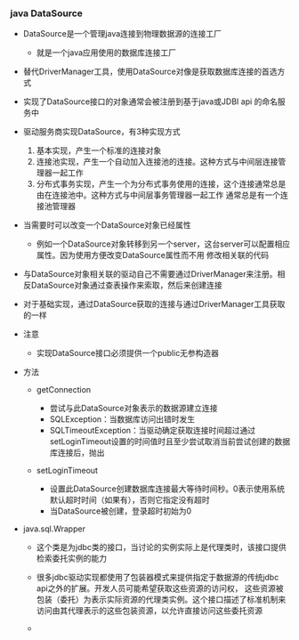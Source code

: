 ### java DataSource
 * DataSource是一个管理java连接到物理数据源的连接工厂
   + 就是一个java应用使用的数据库连接工厂
 * 替代DriverManager工具，使用DataSource对像是获取数据库连接的首选方式 
 * 实现了DataSource接口的对象通常会被注册到基于java或JDBI api 的命名服务中
 * 驱动服务商实现DataSource，有3种实现方式
   1. 基本实现，产生一个标准的连接对象
   2. 连接池实现，产生一个自动加入连接池的连接。这种方式与中间层连接管理器一起工作
   3. 分布式事务实现，产生一个为分布式事务使用的连接，这个连接通常总是由在连接池中。这种方式与中间层事务管理器一起工作
   通常总是有一个连接池管理器
 
 * 当需要时可以改变一个DataSource对象已经属性
   + 例如一个DataSource对象转移到另一个server，这台server可以配置相应属性。因为使用方便改变DataSource属性而不用
   修改相关联的代码
   
 * 与DataSource对象相关联的驱动自己不需要通过DriverManager来注册。相反DataSource对象通过查表操作来索取，然后来创建连接
 * 对于基础实现，通过DataSource获取的连接与通过DriverManager工具获取的一样
 
 * 注意
   + 实现DataSource接口必须提供一个public无参构造器
   
 * 方法
   + getConnection
     - 尝试与此DataSource对象表示的数据源建立连接
     - SQLException：当数据库访问出错时发生
     - SQLTimeoutException：当驱动确定获取连接时间超过通过setLoginTimeout设置的时间值时且至少尝试取消当前尝试创建的数据库连接后，抛出
     
   + setLoginTimeout
     - 设置此DataSource创建数据库连接最大等待时间秒。0表示使用系统默认超时时间（如果有），否则它指定没有超时
     - 当DataSource被创建，登录超时初始为0
 
 * java.sql.Wrapper
   + 这个类是为jdbc类的接口，当讨论的实例实际上是代理类时，该接口提供检索委托实例的能力
   + 很多jdbc驱动实现都使用了包装器模式来提供指定于数据源的传统jdbc api之外的扩展。开发人员可能希望获取这些资源的访问权，
   这些资源被包装（委托）为表示实际资源的代理类实例。这个接口描述了标准机制来访问由其代理表示的这些包装资源，以允许直接访问这些委托资源
   
   + 